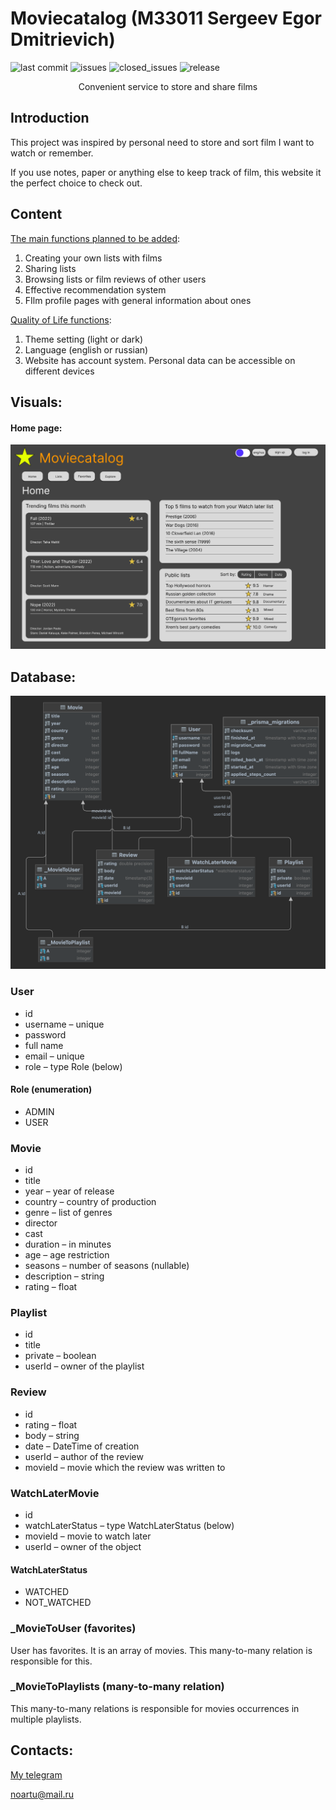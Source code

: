 Moviecatalog (M33011 Sergeev Egor Dmitrievich)
============
![last commit](https://img.shields.io/github/last-commit/GTEgorss/GTEgorss_Web)
![issues](https://img.shields.io/github/issues-raw/GTEgorss/GTEgorss_Web)
![closed_issues](https://img.shields.io/github/issues-closed-raw/GTEgorss/GTEgorss_Web)
![release](https://img.shields.io/github/v/release/GTEgorss/GTEgorss_Web)


<p style="text-align:center">Convenient service to store and share films</p>

Introduction
-------------
This project was inspired by personal need to store and sort 
film I want to watch or remember.

If you use notes, paper or anything else to keep track of 
film, this website it the perfect choice to check out.

Content
------------
<u>The main functions planned to be added</u>:
1) Creating your own lists with films
2) Sharing lists
3) Browsing lists or film reviews of other users
4) Effective recommendation system
5) FIlm profile pages with general information about ones

<u>Quality of Life functions</u>:
1. Theme setting (light or dark)
2. Language (english or russian)
3. Website has account system. Personal data can be 
accessible on different devices

Visuals:
-------
#### Home page:

![img_1.png](public/Content/img.png)


Database:
-------
![myDB.png](./myDB.png)

### User
- id
- username – unique
- password
- full name
- email – unique
- role – type Role (below)

#### Role (enumeration)
- ADMIN
- USER

### Movie
- id
- title
- year – year of release
- country – country of production
- genre – list of genres
- director
- cast
- duration – in minutes
- age – age restriction
- seasons – number of seasons (nullable)
- description – string
- rating – float

### Playlist
- id
- title
- private – boolean
- userId – owner of the playlist

### Review
- id
- rating – float
- body – string
- date – DateTime of creation
- userId – author of the review
- movieId – movie which the review was written to

### WatchLaterMovie
- id
- watchLaterStatus – type WatchLaterStatus (below)
- movieId – movie to watch later
- userId – owner of the object

#### WatchLaterStatus
- WATCHED
- NOT_WATCHED

### _MovieToUser (favorites)
User has favorites. It is an array of movies. 
This many-to-many relation is responsible for this.

### _MovieToPlaylists (many-to-many relation)
This many-to-many relations is responsible for movies 
occurrences in multiple playlists.

Contacts:
--------
[My telegram](https://t.me/GTEgorss)

<noartu@mail.ru>
